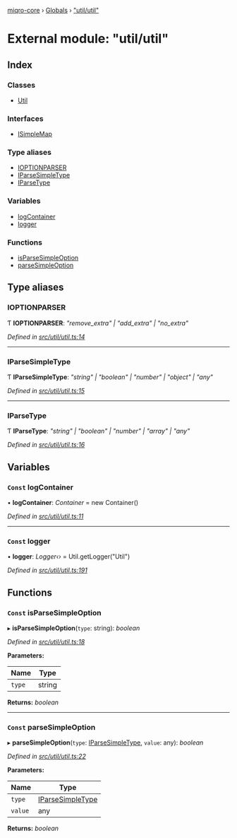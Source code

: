 [miqro-core](../README.md) › [Globals](../globals.md) › ["util/util"](_util_util_.md)

# External module: "util/util"

## Index

### Classes

* [Util](../classes/_util_util_.util.md)

### Interfaces

* [ISimpleMap](../interfaces/_util_util_.isimplemap.md)

### Type aliases

* [IOPTIONPARSER](_util_util_.md#ioptionparser)
* [IParseSimpleType](_util_util_.md#iparsesimpletype)
* [IParseType](_util_util_.md#iparsetype)

### Variables

* [logContainer](_util_util_.md#const-logcontainer)
* [logger](_util_util_.md#const-logger)

### Functions

* [isParseSimpleOption](_util_util_.md#const-isparsesimpleoption)
* [parseSimpleOption](_util_util_.md#const-parsesimpleoption)

## Type aliases

###  IOPTIONPARSER

Ƭ **IOPTIONPARSER**: *"remove_extra" | "add_extra" | "no_extra"*

*Defined in [src/util/util.ts:14](https://github.com/claukers/miqro-core/blob/4847fd5/src/util/util.ts#L14)*

___

###  IParseSimpleType

Ƭ **IParseSimpleType**: *"string" | "boolean" | "number" | "object" | "any"*

*Defined in [src/util/util.ts:15](https://github.com/claukers/miqro-core/blob/4847fd5/src/util/util.ts#L15)*

___

###  IParseType

Ƭ **IParseType**: *"string" | "boolean" | "number" | "array" | "any"*

*Defined in [src/util/util.ts:16](https://github.com/claukers/miqro-core/blob/4847fd5/src/util/util.ts#L16)*

## Variables

### `Const` logContainer

• **logContainer**: *Container* = new Container()

*Defined in [src/util/util.ts:11](https://github.com/claukers/miqro-core/blob/4847fd5/src/util/util.ts#L11)*

___

### `Const` logger

• **logger**: *Logger‹›* = Util.getLogger("Util")

*Defined in [src/util/util.ts:191](https://github.com/claukers/miqro-core/blob/4847fd5/src/util/util.ts#L191)*

## Functions

### `Const` isParseSimpleOption

▸ **isParseSimpleOption**(`type`: string): *boolean*

*Defined in [src/util/util.ts:18](https://github.com/claukers/miqro-core/blob/4847fd5/src/util/util.ts#L18)*

**Parameters:**

Name | Type |
------ | ------ |
`type` | string |

**Returns:** *boolean*

___

### `Const` parseSimpleOption

▸ **parseSimpleOption**(`type`: [IParseSimpleType](_util_util_.md#iparsesimpletype), `value`: any): *boolean*

*Defined in [src/util/util.ts:22](https://github.com/claukers/miqro-core/blob/4847fd5/src/util/util.ts#L22)*

**Parameters:**

Name | Type |
------ | ------ |
`type` | [IParseSimpleType](_util_util_.md#iparsesimpletype) |
`value` | any |

**Returns:** *boolean*
